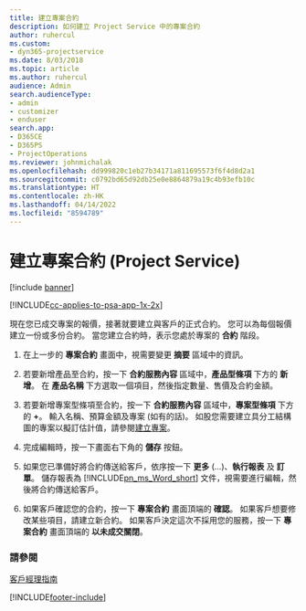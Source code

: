 ```yaml
---
title: 建立專案合約
description: 如何建立 Project Service 中的專案合約
author: ruhercul
ms.custom:
- dyn365-projectservice
ms.date: 8/03/2018
ms.topic: article
ms.author: ruhercul
audience: Admin
search.audienceType:
- admin
- customizer
- enduser
search.app:
- D365CE
- D365PS
- ProjectOperations
ms.reviewer: johnmichalak
ms.openlocfilehash: dd999820c1eb27b34171a811695573f6f4d8d2a1
ms.sourcegitcommit: c0792bd65d92db25e0e8864879a19c4b93efb10c
ms.translationtype: HT
ms.contentlocale: zh-HK
ms.lasthandoff: 04/14/2022
ms.locfileid: "8594789"
---
```

# <a name="create-a-project-contract-project-service"></a>建立專案合約 (Project Service)

[!include [banner](../includes/psa-now-project-operations.md)]

[!INCLUDE[cc-applies-to-psa-app-1x-2x](../includes/cc-applies-to-psa-app-1x-2x.md)]

現在您已成交專案的報價，接著就要建立與客戶的正式合約。 您可以為每個報價建立一份或多份合約。 當您建立合約時，表示您處於專案的 **合約** 階段。  
  
1. 在上一步的 **專案合約** 畫面中，視需要變更 **摘要** 區域中的資訊。  
  
2. 若要新增產品至合約，按一下 **合約服務內容** 區域中，**產品型條項** 下方的 **新增**。 在 **產品名稱** 下方選取一個項目，然後指定數量、售價及合約金額。  
  
3. 若要新增專案型條項至合約，按一下 **合約服務內容** 區域中，**專案型條項** 下方的 **+**。 輸入名稱、預算金額及專案 (如有的話)。 如股您需要建立具分工結構圖的專案以擬訂估計值，請參閱[建立專案](../psa/create-project.md)。  
  
4. 完成編輯時，按一下畫面右下角的 **儲存** 按鈕。  
  
5. 如果您已準備好將合約傳送給客戶，依序按一下 **更多** (...)、**執行報表** 及 **訂單**。 儲存報表為 [!INCLUDE[pn_ms_Word_short](../includes/pn-ms-word-short.md)] 文件，視需要進行編輯，然後將合約傳送給客戶。  
  
6. 如果客戶確認您的合約，按一下 **專案合約** 畫面頂端的 **確認**。 如果客戶想要修改某些項目，請建立新合約。 如果客戶決定這次不採用您的服務，按一下 **專案合約** 畫面頂端的 **以未成交關閉**。  
  
### <a name="see-also"></a>請參閱  
 [客戶經理指南](../psa/account-manager-guide.md)


[!INCLUDE[footer-include](../includes/footer-banner.md)]
